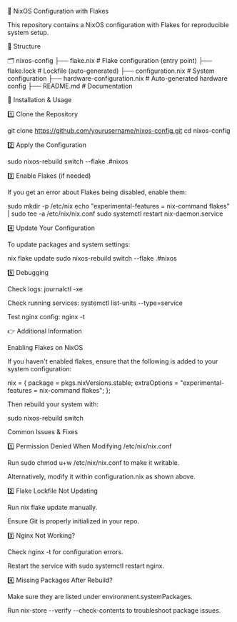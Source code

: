 🏰 NixOS Configuration with Flakes

This repository contains a NixOS configuration with Flakes for reproducible system setup.

📂 Structure

🗂 nixos-config
├── flake.nix                    # Flake configuration (entry point)
├── flake.lock                   # Lockfile (auto-generated)
├── configuration.nix            # System configuration
├── hardware-configuration.nix   # Auto-generated hardware config
├── README.md                    # Documentation

🚀 Installation & Usage

1️⃣ Clone the Repository

git clone https://github.com/yourusername/nixos-config.git
cd nixos-config

2️⃣ Apply the Configuration

sudo nixos-rebuild switch --flake .#nixos

3️⃣ Enable Flakes (if needed)

If you get an error about Flakes being disabled, enable them:

sudo mkdir -p /etc/nix
echo "experimental-features = nix-command flakes" | sudo tee -a /etc/nix/nix.conf
sudo systemctl restart nix-daemon.service

4️⃣ Update Your Configuration

To update packages and system settings:

nix flake update
sudo nixos-rebuild switch --flake .#nixos

5️⃣ Debugging

Check logs: journalctl -xe

Check running services: systemctl list-units --type=service

Test nginx config: nginx -t

👉 Additional Information

Enabling Flakes on NixOS

If you haven't enabled flakes, ensure that the following is added to your system configuration:

nix = {
  package = pkgs.nixVersions.stable;
  extraOptions = "experimental-features = nix-command flakes";
};

Then rebuild your system with:

sudo nixos-rebuild switch

Common Issues & Fixes

1️⃣ Permission Denied When Modifying /etc/nix/nix.conf

Run sudo chmod u+w /etc/nix/nix.conf to make it writable.

Alternatively, modify it within configuration.nix as shown above.

2️⃣ Flake Lockfile Not Updating

Run nix flake update manually.

Ensure Git is properly initialized in your repo.

3️⃣ Nginx Not Working?

Check nginx -t for configuration errors.

Restart the service with sudo systemctl restart nginx.

4️⃣ Missing Packages After Rebuild?

Make sure they are listed under environment.systemPackages.

Run nix-store --verify --check-contents to troubleshoot package issues.
